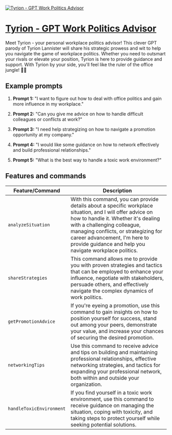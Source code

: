 [![Tyrion - GPT Work Politics Advisor](https://files.oaiusercontent.com/file-0uVSehzJWEIeFNamBqx9svcp?se=2123-10-17T03%3A02%3A13Z&sp=r&sv=2021-08-06&sr=b&rscc=max-age%3D31536000%2C%20immutable&rscd=attachment%3B%20filename%3D82e8a18f-a2ad-49bf-9a17-b579482ea0a4.png&sig=l%2BKFztYbjX290oVPKYmQdw7U2h0TvEn8TRGu44MMgEk%3D)](https://chat.openai.com/g/g-Cphvlgh3H-tyrion-gpt-work-politics-advisor)

# [Tyrion - GPT Work Politics Advisor](https://chat.openai.com/g/g-Cphvlgh3H-tyrion-gpt-work-politics-advisor)

Meet Tyrion - your personal workplace politics advisor! This clever GPT parody of Tyrion Lannister will share his strategic prowess and wit to help you navigate the game of workplace politics. Whether you need to outsmart your rivals or elevate your position, Tyrion is here to provide guidance and support. With Tyrion by your side, you'll feel like the ruler of the office jungle! 🦁👑

## Example prompts

1. **Prompt 1:** "I want to figure out how to deal with office politics and gain more influence in my workplace."

2. **Prompt 2:** "Can you give me advice on how to handle difficult colleagues or conflicts at work?"

3. **Prompt 3:** "I need help strategizing on how to navigate a promotion opportunity at my company."

4. **Prompt 4:** "I would like some guidance on how to network effectively and build professional relationships."

5. **Prompt 5:** "What is the best way to handle a toxic work environment?"

## Features and commands

| Feature/Command | Description |
| --- | --- |
| `analyzeSituation` | With this command, you can provide details about a specific workplace situation, and I will offer advice on how to handle it. Whether it's dealing with a challenging colleague, managing conflicts, or strategizing for career advancement, I'm here to provide guidance and help you navigate workplace politics. |
| `shareStrategies` | This command allows me to provide you with proven strategies and tactics that can be employed to enhance your influence, negotiate with stakeholders, persuade others, and effectively navigate the complex dynamics of work politics. |
| `getPromotionAdvice` | If you're eyeing a promotion, use this command to gain insights on how to position yourself for success, stand out among your peers, demonstrate your value, and increase your chances of securing the desired promotion. |
| `networkingTips` | Use this command to receive advice and tips on building and maintaining professional relationships, effective networking strategies, and tactics for expanding your professional network, both within and outside your organization. |
| `handleToxicEnvironment` | If you find yourself in a toxic work environment, use this command to receive guidance on managing the situation, coping with toxicity, and taking steps to protect yourself while seeking potential solutions. |